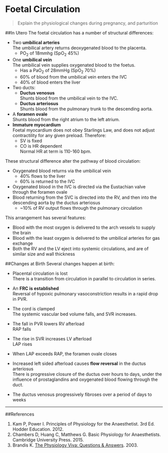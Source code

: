 # Foetal Circulation

> Explain the physiological changes during pregnancy, and parturition

##In Utero
The foetal circulation has a number of structural differences:
* Two **umbilical arteries**  
The umbilical artery returns deoxygenated blood to the placenta.
  * PO<sub>2</sub> of 18mmhg (SpO<sub>2</sub> 45%)
* One **umbilical vein**  
The umbilical vein supplies oxygenated blood to the foetus.
  * Has a PaO<sub>2</sub> of 28mmHg (SpO<sub>2</sub> 70%)
  * 60% of blood from the umbilical vein enters the IVC
  * 40% of blood enters the liver
* Two ducts:
  * **Ductus venosus**  
  Shunts blood from the umbilical vein to the IVC.
  * **Ductus arteriosus**  
  Shunts blood from the pulmonary trunk to the descending aorta.
* A **foramen ovale**  
Shunts blood from the right atrium to the left atrium.
* **Immature myocardium**  
Foetal myocardium does not obey Starlings Law, and does not adjust contractility for any given preload. Therefore:
  * SV is fixed
  * CO is HR dependent  
  Normal HR at term is 110-160 bpm.

These structural difference alter the pathway of blood circulation:
* Oxygenated blood returns via the umbilical vein
  * 40% flows to the liver
  * 60% is returned to the IVC
* Oxygenated blood in the IVC is directed via the Eustachian valve through the foramen ovale
* Blood returning from the SVC is directed into the RV, and then into the descending aorta by the ductus arteriosus
  * ~10% of RV output flows through the pulmonary circulation
  

This arrangement has several features:
 * Blood with the most oxygen is delivered to the arch vessels to supply the brain
 * Blood with the least oxygen is delivered to the umbilical arteries for gas exchange
 * Both the RV and the LV eject into systemic circulations, and are of similar size and wall thickness

##Changes at Birth
Several changes happen at birth:
* Placental circulation is lost  
There is a transition from circulation in parallel to circulation in series.
* An **FRC is established**  
Reversal of hypoxic pulmonary vasoconstriction results in a rapid drop in PVR.
* The cord is clamped  
The systemic vascular bed volume falls, and SVR increases.

* The fall in PVR lowers RV afterload  
RAP falls
* The rise in SVR increases LV afterload  
LAP rises
* When LAP exceeds RAP, the foramen ovale closes

* Increased left sided afterload causes **flow reversal** in the ductus arteriosus  
There is progressive closure of the ductus over hours to days, under the influence of prostaglandins and oxygenated blood flowing through the duct.

* The ductus venosus progressively fibroses over a period of days to weeks


---
##References
1. Kam P, Power I. Principles of Physiology for the Anaesthetist. 3rd Ed. Hodder Education. 2012.
2. Chambers D, Huang C, Matthews G. Basic Physiology for Anaesthetists. Cambridge University Press. 2015.
3. Brandis K. [The Physiology Viva: Questions & Answers](http://www.anaesthesiamcq.com/vivabook.php). 2003.


